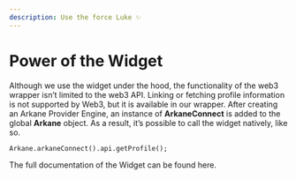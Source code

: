 ```yaml
---
description: Use the force Luke ✨
---
```


# Power of the Widget

Although we use the widget under the hood, the functionality of the web3 wrapper isn’t limited to the web3 API. Linking or fetching profile information is not supported by Web3, but it is available in our wrapper. After creating an Arkane Provider Engine,  an instance of **ArkaneConnect** is added to the global **Arkane** object. As a result, it’s possible to call the widget natively, like so.

```text
Arkane.arkaneConnect().api.getProfile();
```

The full documentation of the Widget can be found here.





